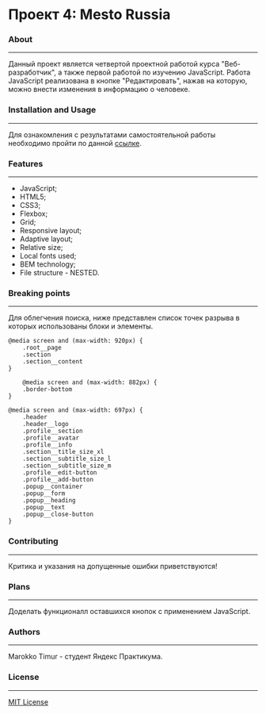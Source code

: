 # Проект 4: Mesto Russia

### About
------------
Данный проект является четвертой проектной работой курса "Веб-разработчик",  а также первой работой по изучению JavaScript.
Работа JavaScript реализована в кнопке "Редактировать", нажав на которую, можно внести изменения в информацию о человеке. 

### Installation and Usage
------------
Для ознакомления с результатами самостоятельной работы необходимо пройти по данной [ссылке](https://proofblame.github.io/mesto/index.html "Mesto Russia").

### Features
------------
- JavaScript;
- HTML5;
- CSS3;
- Flexbox;
- Grid;
- Responsive layout;
- Adaptive layout;
- Relative size;
- Local fonts used;
- BEM technology;
- File structure - NESTED.

### Breaking points
------------
Для облегчения поиска, ниже представлен список точек разрыва в которых использованы блоки и элементы.

    @media screen and (max-width: 920px) {
        .root__page
        .section
        .section__content
    }

        @media screen and (max-width: 882px) {
        .border-bottom
    }

    @media screen and (max-width: 697px) {
        .header
        .header__logo
        .profile__section  
        .profile__avatar
        .profile__info
        .section__title_size_xl
        .section__subtitle_size_l
        .section__subtitle_size_m
        .profile__edit-button
        .profile__add-button
        .popup__container
        .popup__form
        .popup__heading
        .popup__text
        .popup__close-button
    }

### Contributing
------------
Критика и указания на допущенные ошибки приветствуются!

### Plans
------------
Доделать функционалл оставшихся кнопок с применением JavaScript.
###  Authors
------------
Marokko Timur - студент Яндекс Практикума.

### License
------------
[MIT License](https://choosealicense.com/licenses/mit/ "MIT License")
